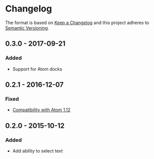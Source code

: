 # Changelog

The format is based on [Keep a Changelog](http://keepachangelog.com/)
and this project adheres to [Semantic Versioning](http://semver.org/).

## 0.3.0 - 2017-09-21
### Added
 - Support for Atom docks

## 0.2.1 - 2016-12-07
### Fixed
 - [Compatibility with Atom 1.12](https://github.com/spark/console-panel/issues/3)

## 0.2.0 - 2015-10-12
### Added
 - Add ability to select text
